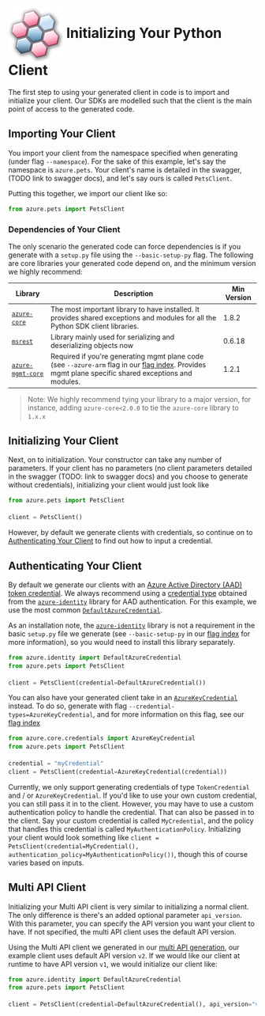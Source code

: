 # <img align="center" src="../images/logo.png">  Initializing Your Python Client

The first step to using your generated client in code is to import and initialize your client. Our SDKs are modelled such
that the client is the main point of access to the generated code.

## Importing Your Client

You import your client from the namespace specified when generating (under flag `--namespace`). For the sake of this example,
let's say the namespace is `azure.pets`. Your client's name is detailed in the swagger, (TODO link to swagger docs), and let's say
ours is called `PetsClient`.

Putting this together, we import our client like so:

```python
from azure.pets import PetsClient
```

### Dependencies of Your Client

The only scenario the generated code can force dependencies is if you generate with a `setup.py` file using the `--basic-setup-py` flag.
The following are core libraries your generated code depend on, and the minimum version we highly recommend:

| Library | Description | Min Version
|------------------|-------------|-------------
|[`azure-core`][azure_core_library]|The most important library to have installed. It provides shared exceptions and modules for all the Python SDK client libraries.|1.8.2
|[`msrest`][msrest_library]|Library mainly used for serializing and deserializing objects now|0.6.18
|[`azure-mgmt-core`][azure_mgmt_core_library]|Required if you're generating mgmt plane code (see `--azure-arm` flag in our [flag index][flag_index]. Provides mgmt plane specific shared exceptions and modules.|1.2.1

> Note: We highly recommend tying your library to a major version, for instance, adding `azure-core<2.0.0` to tie the `azure-core` library to `1.x.x`

## Initializing Your Client

Next, on to initialization. Your constructor can take any number of parameters. If your client has no parameters (no client parameters detailed
in the swagger (TODO: link to swagger docs) and you choose to generate without credentials), initializing your client would just look like

```python
from azure.pets import PetsClient

client = PetsClient()
```

However, by default we generate clients with credentials, so continue on to [Authenticating Your Client](#authenticating-your-client "Authenticating Your Client")
to find out how to input a credential.

## Authenticating Your Client

By default we generate our clients with an [Azure Active Directory (AAD) token credential][aad_authentication]. We always recommend
using a [credential type][identity_credentials] obtained from the [`azure-identity`][azure_identity_library] library for AAD authentication. For this example,
we use the most common [`DefaultAzureCredential`][default_azure_credential].

As an installation note, the [`azure-identity`][azure_identity_library] library is not a requirement in the basic `setup.py` file we generate
(see `--basic-setup-py` in our [flag index][flag_index] for more information), so you would need to install this library separately.

```python
from azure.identity import DefaultAzureCredential
from azure.pets import PetsClient

client = PetsClient(credential=DefaultAzureCredential())
```

You can also have your generated client take in an [`AzureKeyCredential`][azure_key_credential] instead. To do so, generate with flag `--credential-types=AzureKeyCredential`,
and for more information on this flag, see our [flag index][flag_index]

```python
from azure.core.credentials import AzureKeyCredential
from azure.pets import PetsClient

credential = "myCredential"
client = PetsClient(credential=AzureKeyCredential(credential))
```

Currently, we only support generating credentials of type `TokenCredential` and / or `AzureKeyCredential`. If you'd like to use your own custom credential,
you can still pass it in to the client. However, you may have to use a custom authentication policy to handle the credential. That can also be passed in to the
client. Say your custom credential is called `MyCredential`, and the policy that handles this credential is called `MyAuthenticationPolicy`. Initializing your
client would look something like `client = PetsClient(credential=MyCredential(), authentication_policy=MyAuthenticationPolicy())`, though this of course varies
based on inputs.

## Multi API Client

Initializing your Multi API client is very similar to initializing a normal client. The only difference is there's an added optional
parameter `api_version`. With this parameter, you can specify the API version you want your client to have. If not specified, the multi
API client uses the default API version.

Using the Multi API client we generated in our [multi API generation][multiapi_generation], our example client uses default API version
`v2`. If we would like our client at runtime to have API version `v1`, we would initialize our client like:

```python
from azure.identity import DefaultAzureCredential
from azure.pets import PetsClient

client = PetsClient(credential=DefaultAzureCredential(), api_version="v1")
```


<!-- LINKS -->
[multiapi_generation]: ../generate/multiapi.md
[azure_core_library]: https://pypi.org/project/azure-core/
[msrest_library]: https://pypi.org/project/msrest/
[azure_mgmt_core_library]: https://pypi.org/project/azure-mgmt-core/
[azure_identity_library]: https://pypi.org/project/azure-identity/
[flag_index]: https://github.com/Azure/autorest/tree/master/docs/generate/flags.md
[aad_authentication]: https://docs.microsoft.com/en-us/azure/cognitive-services/authentication?tabs=powershell#authenticate-with-azure-active-directory
[identity_credentials]: https://github.com/Azure/azure-sdk-for-python/tree/master/sdk/identity/azure-identity#credentials
[default_azure_credential]: https://docs.microsoft.com/en-us/python/api/azure-identity/azure.identity.defaultazurecredential?view=azure-python
[azure_key_credential]: https://docs.microsoft.com/en-us/python/api/azure-core/azure.core.credentials.azurekeycredential?view=azure-python
